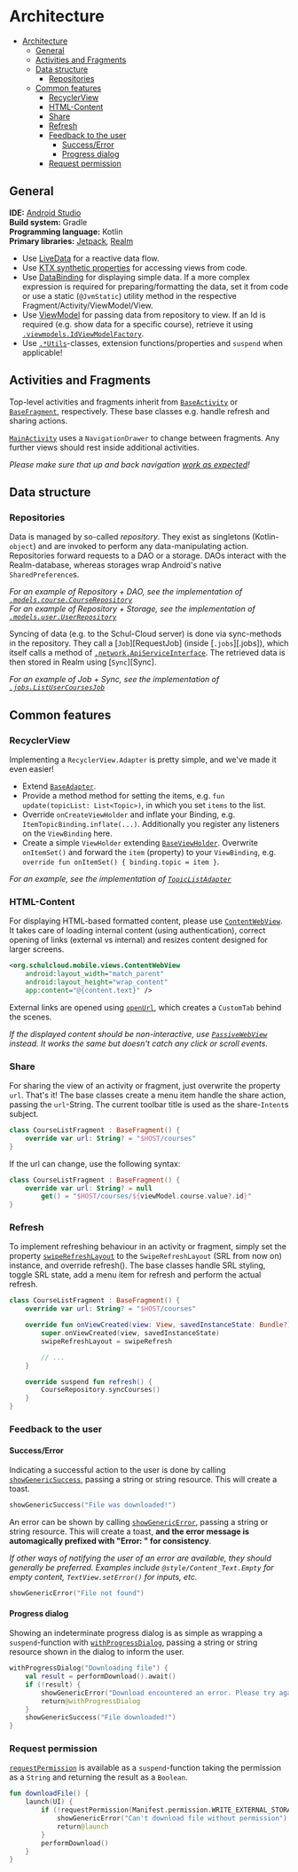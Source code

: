 # Architecture

- [Architecture](#architecture)
  - [General](#general)
  - [Activities and Fragments](#activities-and-fragments)
  - [Data structure](#data-structure)
    - [Repositories](#repositories)
  - [Common features](#common-features)
    - [RecyclerView](#recyclerview)
    - [HTML-Content](#html-content)
    - [Share](#share)
    - [Refresh](#refresh)
    - [Feedback to the user](#feedback-to-the-user)
      - [Success/Error](#successerror)
      - [Progress dialog](#progress-dialog)
    - [Request permission](#request-permission)

## General

**IDE:** [Android Studio]  
**Build system:** Gradle  
**Programming language:** Kotlin  
**Primary libraries:** [Jetpack], [Realm]

- Use [LiveData] for a reactive data flow.
- Use [KTX synthetic properties][ktx-synthetic] for accessing views from code.
- Use [DataBinding] for displaying simple data. If a more complex expression is required for preparing/formatting the data, set it from code or use a static (`@JvmStatic`) utility method in the respective Fragment/Activity/ViewModel/View.
- Use [ViewModel] for passing data from repository to view. If an Id is required (e.g. show data for a specific course), retrieve it using [`.viewmodels.IdViewModelFactory`][IdViewModelFactory].
- Use [`.*Utils`][Utils]-classes, extension functions/properties and `suspend` when applicable!


## Activities and Fragments

Top-level activities and fragments inherit from [`BaseActivity`][BaseActivity] or [`BaseFragment`][BaseFragment], respectively. These base classes e.g. handle refresh and sharing actions.

[`MainActivity`][MainActivity] uses a `NavigationDrawer` to change between fragments. Any further views should rest inside additional activities.

*Please make sure that up and back navigation [work as expected](https://developer.android.com/training/design-navigation/ancestral-temporal)!*


## Data structure

### Repositories

Data is managed by so-called *repository*. They exist as singletons (Kotlin-`object`) and are invoked to perform any data-manipulating action. Repositories forward requests to a DAO or a storage. DAOs interact with the Realm-database, whereas storages wrap Android's native `SharedPreference`s.

*For an example of Repository + DAO, see the implementation of [`.models.course.CourseRepository`][CourseRepository]*  
*For an example of Repository + Storage, see the implementation of [`.models.user.UserRepository`][UserRepository]*

Syncing of data (e.g. to the Schul-Cloud server) is done via sync-methods in the repository. They call a [`Job`][RequestJob] (inside [`.jobs`][.jobs]), which itself calls a method of [`.network.ApiServiceInterface`][ApiServiceInterface]. The retrieved data is then stored in Realm using [`Sync`][Sync].

*For an example of Job + Sync, see the implementation of [`.jobs.ListUserCoursesJob`][ListUserCoursesJob]*


## Common features

### RecyclerView

Implementing a `RecyclerView.Adapter` is pretty simple, and we've made it even easier!

- Extend [`BaseAdapter`][BaseAdapter].
- Provide a method method for setting the items, e.g. `fun update(topicList: List<Topic>)`, in which you set `items` to the list.
- Override `onCreateViewHolder` and inflate your Binding, e.g. `ItemTopicBinding.inflate(...)`. Additionally you register any listeners on the `ViewBinding` here.
- Create a simple `ViewHolder` extending [`BaseViewHolder`][BaseViewHolder]. Overwrite `onItemSet()` and forward the `item` (property) to your `ViewBinding`, e.g. `override fun onItemSet() { binding.topic = item }`.

*For an example, see the implementation of [`TopicListAdapter`][TopicListAdapter]*

### HTML-Content

For displaying HTML-based formatted content, please use [`ContentWebView`][ContentWebView]. It takes care of loading internal content (using authentication), correct opening of links (external vs internal) and resizes content designed for larger screens.

```xml
<org.schulcloud.mobile.views.ContentWebView
    android:layout_width="match_parent"
    android:layout_height="wrap_content"
    app:content="@{content.text}" />
```

External links are opened using [`openUrl`][WebUtils], which creates a `CustomTab` behind the scenes.

*If the displayed content should be non-interactive, use [`PassiveWebView`][PassiveWebView] instead. It works the same but doesn't catch any click or scroll events.*


### Share

For sharing the view of an activity or fragment, just overwrite the property `url`. That's it! The base classes create a menu item handle the share action, passing the `url`-String. The current toolbar title is used as the share-`Intent`s subject.

```kotlin
class CourseListFragment : BaseFragment() {
    override var url: String? = "$HOST/courses"
}
```

If the url can change, use the following syntax:

```kotlin
class CourseListFragment : BaseFragment() {
    override var url: String? = null
        get() = "$HOST/courses/${viewModel.course.value?.id}"
}
```


### Refresh

To implement refreshing behaviour in an activity or fragment, simply set the property [`swipeRefreshLayout`][BaseActivity] to the `SwipeRefreshLayout` (SRL from now on) instance, and override refresh(). The base classes handle SRL styling, toggle SRL state, add a menu item for refresh and perform the actual refresh.

```kotlin
class CourseListFragment : BaseFragment() {
    override var url: String? = "$HOST/courses"

    override fun onViewCreated(view: View, savedInstanceState: Bundle?) {
        super.onViewCreated(view, savedInstanceState)
        swipeRefreshLayout = swipeRefresh

        // ...
    }

    override suspend fun refresh() {
        CourseRepository.syncCourses()
    }
}
```


### Feedback to the user

#### Success/Error

Indicating a successful action to the user is done by calling [`showGenericSuccess`][DialogUtils], passing a string or string resource. This will create a toast.

```kotlin
showGenericSuccess("File was downloaded!")
```

An error can be shown by calling [`showGenericError`][DialogUtils], passing a string or string resource. This will create a toast, **and the error message is automagically prefixed with "Error: " for consistency**.

*If other ways of notifying the user of an error are available, they should generally be preferred. Examples include `@style/Content_Text.Empty` for empty content, `TextView.setError()` for inputs, etc.*

```kotlin
showGenericError("File not found")
```

#### Progress dialog

Showing an indeterminate progress dialog is as simple as wrapping a `suspend`-function with [`withProgressDialog`][DialogUtils], passing a string or string resource shown in the dialog to inform the user.

```kotlin
withProgressDialog("Downloading file") {
    val result = performDownload().await()
    if (!result) {
        showGenericError("Download encountered an error. Please try again.")
        return@withProgressDialog
    }
    showGenericSuccess("File downloaded!")
}
```


### Request permission

[`requestPermission`][BaseActivity] is available as a `suspend`-function taking the permission as a `String` and returning the result as a `Boolean`.

```kotlin
fun downloadFile() {
    launch(UI) {
        if (!requestPermission(Manifest.permission.WRITE_EXTERNAL_STORAGE)) {
            showGenericError("Can't download file without permission")
            return@launch
        }
        performDownload()
    }
}
```

[android studio]: https://developer.android.com/studio/
[jetpack]: https://developer.android.com/jetpack
[realm]: https://realm.io/
[databinding]: https://developer.android.com/topic/libraries/data-binding/
[livedata]: https://developer.android.com/topic/libraries/architecture/livedata
[viewmodel]: https://developer.android.com/topic/libraries/architecture/viewmodel
[ktx-synthetic]: https://kotlinlang.org/docs/tutorials/android-plugin.html#importing-synthetic-properties

[IdViewModelFactory]: ./app/src/main/java/org/schulcloud/mobile/viewmodels/IdViewModelFactory.kt
[BaseActivity]: ./app/src/main/java/org/schulcloud/mobile/controllers/base/BaseActivity.kt
[BaseFragment]: ./app/src/main/java/org/schulcloud/mobile/controllers/base/BaseFragment.kt
[BaseAdapter]: ./app/src/main/java/org/schulcloud/mobile/controllers/base/BaseAdapter.kt
[BaseViewHolder]: ./app/src/main/java/org/schulcloud/mobile/controllers/base/BaseViewHolder.kt
[MainActivity]: ./app/src/main/java/org/schulcloud/mobile/controllers/main/MainActivity.kt
[TopicListAdapter]: ./app/src/main/java/org/schulcloud/mobile/controllers/course/TopicListAdapter.kt
[ApiServiceInterface]: ./app/src/main/java/org/schulcloud/mobile/network/ApiServiceInterface.kt
[UserRepository]: ./app/src/main/java/org/schulcloud/mobile/models/user/UserRepository.kt
[CourseRepository]: ./app/src/main/java/org/schulcloud/mobile/models/course/CourseRepository.kt
[ListUserCoursesJob]: ./app/src/main/java/org/schulcloud/mobile/jobs/ListUserCoursesJob.kt
[ContentWebView]: ./app/src/main/java/org/schulcloud/mobile/views/ContentWebView.kt
[PassiveWebView]: ./app/src/main/java/org/schulcloud/mobile/views/PassiveWebView.kt
[Utils]: ./app/src/main/java/org/schulcloud/mobile/utils
[DialogUtils]: ./app/src/main/java/org/schulcloud/mobile/utils/DialogUtils.kt
[WebUtils]: ./app/src/main/java/org/schulcloud/mobile/utils/WebUtils.kt
